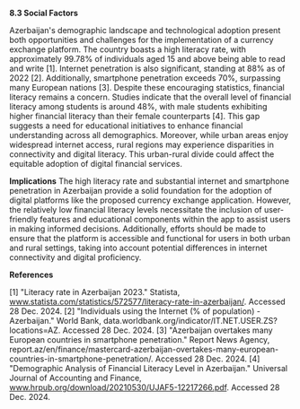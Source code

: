 **8.3 Social Factors**

Azerbaijan's demographic landscape and technological adoption present both opportunities and challenges for the implementation of a currency exchange platform. The country boasts a high literacy rate, with approximately 99.78% of individuals aged 15 and above being able to read and write [1]. Internet penetration is also significant, standing at 88% as of 2022 [2].
Additionally, smartphone penetration exceeds 70%, surpassing many European nations [3].
Despite these encouraging statistics, financial literacy remains a concern. Studies indicate that the overall level of financial literacy among students is around 48%, with male students exhibiting higher financial literacy than their female counterparts [4]. This gap suggests a need for educational initiatives to enhance financial understanding across all demographics. Moreover, while urban areas enjoy widespread internet access, rural regions may experience disparities in connectivity and digital literacy. This urban-rural divide could affect the equitable adoption of digital financial services.

**Implications**
The high literacy rate and substantial internet and smartphone penetration in Azerbaijan provide a solid foundation for the adoption of digital platforms like the proposed currency exchange application.
However, the relatively low financial literacy levels necessitate the inclusion of user-friendly features and educational components within the app to assist users in making informed decisions.
Additionally, efforts should be made to ensure that the platform is accessible and functional for users in both urban and rural settings, taking into account potential differences in internet connectivity and digital proficiency.

**References**

[1] "Literacy rate in Azerbaijan 2023." Statista, www.statista.com/statistics/572577/literacy-rate-in-azerbaijan/. Accessed 28 Dec. 2024.
[2] "Individuals using the Internet (% of population) - Azerbaijan." World Bank, data.worldbank.org/indicator/IT.NET.USER.ZS?locations=AZ. Accessed 28 Dec. 2024.
[3] "Azerbaijan overtakes many European countries in smartphone penetration." Report News Agency, report.az/en/finance/mastercard-azerbaijan-overtakes-many-european-countries-in-smartphone-penetration/. Accessed 28 Dec. 2024.
[4] "Demographic Analysis of Financial Literacy Level in Azerbaijan." Universal Journal of Accounting and Finance, www.hrpub.org/download/20210530/UJAF5-12217266.pdf. Accessed 28 Dec. 2024.
